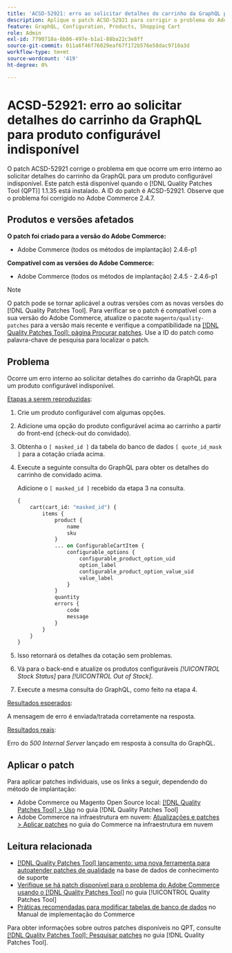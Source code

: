 ```yaml
---
title: 'ACSD-52921: erro ao solicitar detalhes do carrinho da GraphQL para produto configurável indisponível'
description: Aplique o patch ACSD-52921 para corrigir o problema do Adobe Commerce em que ocorre um erro interno ao solicitar detalhes do carrinho da GraphQL para um produto configurável indisponível.
feature: GraphQL, Configuration, Products, Shopping Cart
role: Admin
exl-id: 7790718a-6b86-497e-b1a1-88ba22c3e8ff
source-git-commit: 011a6f46f76029eaf67f172b576e58dac9710a3d
workflow-type: tm+mt
source-wordcount: '419'
ht-degree: 0%

---
```


# ACSD-52921: erro ao solicitar detalhes do carrinho da GraphQL para produto configurável indisponível

O patch ACSD-52921 corrige o problema em que ocorre um erro interno ao solicitar detalhes do carrinho da GraphQL para um produto configurável indisponível. Este patch está disponível quando o [!DNL Quality Patches Tool (QPT)] 1.1.35 está instalado. A ID do patch é ACSD-52921. Observe que o problema foi corrigido no Adobe Commerce 2.4.7.

## Produtos e versões afetados

**O patch foi criado para a versão do Adobe Commerce:**

* Adobe Commerce (todos os métodos de implantação) 2.4.6-p1

**Compatível com as versões do Adobe Commerce:**

* Adobe Commerce (todos os métodos de implantação) 2.4.5 - 2.4.6-p1

>[!NOTE]
>
>O patch pode se tornar aplicável a outras versões com as novas versões do [!DNL Quality Patches Tool]. Para verificar se o patch é compatível com a sua versão do Adobe Commerce, atualize o pacote `magento/quality-patches` para a versão mais recente e verifique a compatibilidade na [[!DNL Quality Patches Tool]: página Procurar patches](https://experienceleague.adobe.com/tools/commerce-quality-patches/index.html?lang=pt-BR). Use a ID do patch como palavra-chave de pesquisa para localizar o patch.

## Problema

Ocorre um erro interno ao solicitar detalhes do carrinho da GraphQL para um produto configurável indisponível.

<u>Etapas a serem reproduzidas</u>:

1. Crie um produto configurável com algumas opções.
1. Adicione uma opção do produto configurável acima ao carrinho a partir do front-end (check-out do convidado).
1. Obtenha o `[ masked_id ]` da tabela do banco de dados `[ quote_id_mask ]` para a cotação criada acima.
1. Execute a seguinte consulta do GraphQL para obter os detalhes do carrinho de convidado acima.

   Adicione o `[ masked_id ]` recebido da etapa 3 na consulta.

   ```GraphQL
   {
       cart(cart_id: "masked_id") {
           items {
               product {
                   name
                   sku
               }
               ... on ConfigurableCartItem {
                   configurable_options {
                       configurable_product_option_uid
                       option_label
                       configurable_product_option_value_uid
                       value_label
                   }
               }
               quantity
               errors {
                   code
                   message
               }
           }
       }
   }   
   ```

1. Isso retornará os detalhes da cotação sem problemas.
1. Vá para o back-end e atualize os produtos configuráveis *[!UICONTROL Stock Status]* para *[!UICONTROL Out of Stock]*.
1. Execute a mesma consulta do GraphQL, como feito na etapa 4.

<u>Resultados esperados</u>:

A mensagem de erro é enviada/tratada corretamente na resposta.

<u>Resultados reais</u>:

Erro do *500 Internal Server* lançado em resposta à consulta do GraphQL.

## Aplicar o patch

Para aplicar patches individuais, use os links a seguir, dependendo do método de implantação:

* Adobe Commerce ou Magento Open Source local: [[!DNL Quality Patches Tool] > Uso](/help/tools/quality-patches-tool/usage.md) no guia [!DNL Quality Patches Tool]
* Adobe Commerce na infraestrutura em nuvem: [Atualizações e patches > Aplicar patches](https://experienceleague.adobe.com/docs/commerce-cloud-service/user-guide/develop/upgrade/apply-patches.html?lang=pt-BR) no guia do Commerce na infraestrutura em nuvem

## Leitura relacionada

* [[!DNL Quality Patches Tool] lançamento: uma nova ferramenta para autoatender patches de qualidade](https://experienceleague.adobe.com/pt-br/docs/commerce-operations/tools/quality-patches-tool/quality-patches-tool-to-self-serve-quality-patches) na base de dados de conhecimento de suporte
* [Verifique se há patch disponível para o problema do Adobe Commerce usando o  [!DNL Quality Patches Tool]](/help/tools/quality-patches-tool/patches-available-in-qpt/check-patch-for-magento-issue-with-magento-quality-patches.md) no guia [!UICONTROL Quality Patches Tool]
* [Práticas recomendadas para modificar tabelas de banco de dados](https://experienceleague.adobe.com/pt-br/docs/commerce-operations/implementation-playbook/best-practices/development/modifying-core-and-third-party-tables#why-adobe-recommends-avoiding-modifications) no Manual de implementação do Commerce

Para obter informações sobre outros patches disponíveis no QPT, consulte [[!DNL Quality Patches Tool]: Pesquisar patches](https://experienceleague.adobe.com/tools/commerce-quality-patches/index.html?lang=pt-BR) no guia [!DNL Quality Patches Tool].
